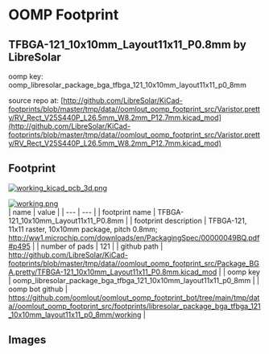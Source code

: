 # OOMP Footprint  
## TFBGA-121_10x10mm_Layout11x11_P0.8mm  by LibreSolar  
  
oomp key: oomp_libresolar_package_bga_tfbga_121_10x10mm_layout11x11_p0_8mm  
  
source repo at: [http://github.com/LibreSolar/KiCad-footprints/blob/master/tmp/data//oomlout_oomp_footprint_src/Varistor.pretty/RV_Rect_V25S440P_L26.5mm_W8.2mm_P12.7mm.kicad_mod](http://github.com/LibreSolar/KiCad-footprints/blob/master/tmp/data//oomlout_oomp_footprint_src/Varistor.pretty/RV_Rect_V25S440P_L26.5mm_W8.2mm_P12.7mm.kicad_mod)  
## Footprint  
  
[![working_kicad_pcb_3d.png](working_kicad_pcb_3d_600.png)](working_kicad_pcb_3d.png)  
  
[![working.png](working_600.png)](working.png)  
| name | value | 
| --- | --- | 
| footprint name | TFBGA-121_10x10mm_Layout11x11_P0.8mm | 
| footprint description | TFBGA-121, 11x11 raster, 10x10mm package, pitch 0.8mm; http://ww1.microchip.com/downloads/en/PackagingSpec/00000049BQ.pdf#p495 | 
| number of pads | 121 | 
| github path | http://github.com/LibreSolar/KiCad-footprints/blob/master/tmp/data//oomlout_oomp_footprint_src/Package_BGA.pretty/TFBGA-121_10x10mm_Layout11x11_P0.8mm.kicad_mod | 
| oomp key | oomp_libresolar_package_bga_tfbga_121_10x10mm_layout11x11_p0_8mm | 
| oomp bot github | https://github.com/oomlout/oomlout_oomp_footprint_bot/tree/main/tmp/data//oomlout_oomp_footprint_src/footprints/libresolar_package_bga_tfbga_121_10x10mm_layout11x11_p0_8mm/working | 
## Images  
